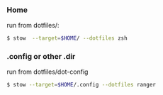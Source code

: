 ### Home

run from dotfiles/:
```bash
$ stow  --target=$HOME/ --dotfiles zsh
```

### .config or other .dir

run from dotfiles/dot-config
```bash
$ stow --target=$HOME/.config --dotfiles ranger
```

